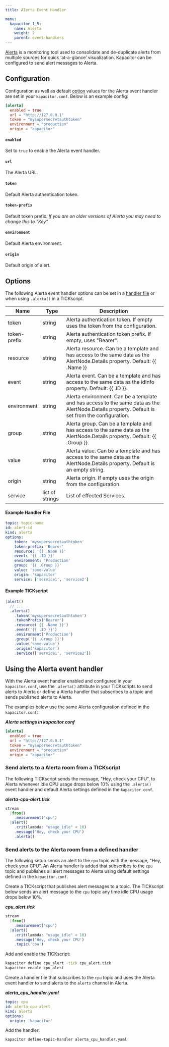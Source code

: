 ```yaml
---
title: Alerta Event Handler

menu:
  kapacitor_1_5:
    name: Alerta
    weight: 2
    parent: event-handlers
---
```


[Alerta](http://alerta.io/) is a monitoring tool used to consolidate and de-duplicate alerts from multiple sources for quick ‘at-a-glance’ visualization.
Kapacitor can be configured to send alert messages to Alerta.

## Configuration
Configuration as well as default [option](#options) values for the Alerta event handler are set in your `kapacitor.conf`.
Below is an example config:

```toml
[alerta]
  enabled = true
  url = "http://127.0.0.1"
  token = "mysupersecretauthtoken"
  environment = "production"
  origin = "kapacitor"
```


#### `enabled`
Set to `true` to enable the Alerta event handler.

#### `url`
The Alerta URL.

#### `token`
Default Alerta authentication token.

#### `token-prefix`
Default token prefix. _If you are on older versions of Alerta you may need to change this to "Key"._

#### `environment`
Default Alerta environment.

#### `origin`
Default origin of alert.

## Options
The following Alerta event handler options can be set in a [handler file](/kapacitor/v1.5/event_handlers/#handler-file) or when using `.alerta()` in a TICKscript.

| Name         | Type            | Description                                                                                                                                     |
| ----         | ----            | -----------                                                                                                                                     |
| token        | string          | Alerta authentication token. If empty uses the token from the configuration.                                                                    |
| token-prefix | string          | Alerta authentication token prefix. If empty, uses "Bearer".                                                                                    |
| resource     | string          | Alerta resource. Can be a template and has access to the same data as the AlertNode.Details property. Default: {{ .Name }}                      |
| event        | string          | Alerta event. Can be a template and has access to the same data as the idInfo property. Default: {{ .ID }}.                                     |
| environment  | string          | Alerta environment. Can be a template and has access to the same data as the AlertNode.Details property. Default is set from the configuration. |
| group        | string          | Alerta group. Can be a template and has access to the same data as the AlertNode.Details property. Default: {{ .Group }}.                       |
| value        | string          | Alerta value. Can be a template and has access to the same data as the AlertNode.Details property. Default is an empty string.                  |
| origin       | string          | Alerta origin. If empty uses the origin from the configuration.                                                                                 |
| service      | list of strings | List of effected Services.                                                                                                                      |

#### Example Handler File
```yaml
topic: topic-name
id: alert-id
kind: alerta
options:
    token: 'mysupersecretauthtoken'
    token-prefix: 'Bearer'
    resource: '{{ .Name }}'
    event: '{{ .ID }}'
    environment: 'Production'
    group: '{{ .Group }}'
    value: 'some-value'
    origin: 'kapacitor'
    service: ['service1', 'service2']
```

#### Example TICKscript
```js
|alert()
  // ...
  .alerta()
    .token('mysupersecretauthtoken')
    .tokenPrefix('Bearer')
    .resource('{{ .Name }}')
    .event('{{ .ID }}')
    .environment('Production')
    .group('{{ .Group }}')
    .value('some-value')
    .origin('kapacitor')
    .service(['service1', 'service2'])
```

## Using the Alerta event handler
With the Alerta event handler enabled and configured in your `kapacitor.conf`, use the `.alerta()` attribute in your TICKscripts to send alerts to Alerta or define a Alerta handler that subscribes to a topic and sends published alerts to Alerta.

The examples below use the same Alerta configuration defined in the `kapacitor.conf`:

_**Alerta settings in kapacitor.conf**_  
```toml
[alerta]
  enabled = true
  url = "http://127.0.0.1"
  token = "mysupersecretauthtoken"
  environment = "production"
  origin = "kapacitor"
```

### Send alerts to a Alerta room from a TICKscript

The following TICKscript sends the message, "Hey, check your CPU", to Alerta whenever idle CPU usage drops below 10% using the `.alerta()` event handler and default Alerta settings defined in the `kapacitor.conf`.

_**alerta-cpu-alert.tick**_  
```js
stream
  |from()
    .measurement('cpu')
  |alert()
    .crit(lambda: "usage_idle" < 10)
    .message('Hey, check your CPU')
    .alerta()
```

### Send alerts to the Alerta room from a defined handler

The following setup sends an alert to the `cpu` topic with the message, "Hey, check your CPU". An Alerta handler is added that subscribes to the `cpu` topic and publishes all alert messages to Alerta using default settings defined in the `kapacitor.conf`.

Create a TICKscript that publishes alert messages to a topic.
The TICKscript below sends an alert message to the `cpu` topic any time idle CPU usage drops below 10%.

_**cpu\_alert.tick**_
```js
stream
  |from()
    .measurement('cpu')
  |alert()
    .crit(lambda: "usage_idle" < 10)
    .message('Hey, check your CPU')
    .topic('cpu')
```

Add and enable the TICKscript:

```bash
kapacitor define cpu_alert -tick cpu_alert.tick
kapacitor enable cpu_alert
```

Create a handler file that subscribes to the `cpu` topic and uses the Alerta event handler to send alerts to the `alerts` channel in Alerta.

_**alerta\_cpu\_handler.yaml**_
```yaml
topic: cpu
id: alerta-cpu-alert
kind: alerta
options:
  origin: 'kapacitor'
```

Add the handler:

```bash
kapacitor define-topic-handler alerta_cpu_handler.yaml
```
